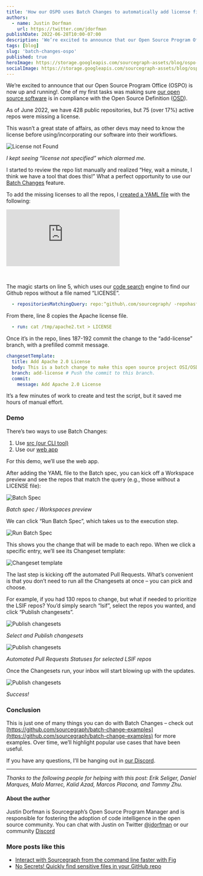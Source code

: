 ```yaml
---
title: 'How our OSPO uses Batch Changes to automatically add license files'
authors:
  - name: Justin Dorfman
    url: https://twitter.com/jdorfman
publishDate: 2022-06-28T10:00-07:00
description: 'We’re excited to announce that our Open Source Program Office (OSPO) is now up and running!. One of my first tasks was making sure our open source software is in compliance with the Open Source Definition (OSD).'
tags: [blog]
slug: 'batch-changes-ospo'
published: true
heroImage: https://storage.googleapis.com/sourcegraph-assets/blog/ospo-batch-changes-hero_social.png
socialImage: https://storage.googleapis.com/sourcegraph-assets/blog/ospo-batch-changes-hero_social.png
---
```


We’re excited to announce that our Open Source Program Office (OSPO) is now up and running!. One of my first tasks was making sure [our open source software](https://sourcegraph.com/notebooks/Tm90ZWJvb2s6MTI2OQ==) is in compliance with the Open Source Definition ([OSD](https://opensource.org/osd)).

As of June 2022, we have 428 public repositories, but 75 (over 17%) active repos were missing a license.

This wasn’t a great state of affairs, as other devs may need to know the license before using/incorporating our software into their workflows.

![License not Found](https://storage.googleapis.com/sourcegraph-assets/blog/ospo-batch-changes-image1a.jpg)

<p class="text-center">
    <i>I kept seeing “license not specified” which alarmed me.</i>
</p>

I started to review the repo list manually and realized “Hey, wait a minute, I think we have a tool that does this!” What a perfect opportunity to use our [Batch Changes](https://sourcegraph.com/batch-changes) feature.

To add the missing licenses to all the repos, I [created a YAML file](https://sourcegraph.com/notebooks/Tm90ZWJvb2s6MTIxOQ==) with the following:

<div className="container">
  <div style={{padding:'56.25% 0 0 0', position:'relative'}}>
    <iframe src="https://sourcegraph.com/embed/notebooks/Tm90ZWJvb2s6MTIxOQ==" style={{position:'absolute',top:0,left:0,width:'100%',height:'100%'}} frameBorder="0" webkitallowfullscreen="" mozallowfullscreen="" allowFullScreen=""></iframe>
  </div>
</div>

<p>&nbsp;</p>

The magic starts on line 5, which uses our [code search](https://sourcegraph.com/search) engine to find our Github repos without a file named “LICENSE”.

```yaml
  - repositoriesMatchingQuery: repo:^github\.com/sourcegraph/ -repohasfile:^LICENSE
```

From there, line 8 copies the Apache license file.

```yaml
  - run: cat /tmp/apache2.txt > LICENSE
```

Once it’s in the repo, lines 187-192 commit the change to the “add-license” branch, with a prefilled commit message.

```yaml
changesetTemplate:
  title: Add Apache 2.0 License
  body: This is a batch change to make this open source project OSI/OSD compliant.
  branch: add-license # Push the commit to this branch.
  commit:
    message: Add Apache 2.0 License
```

It’s a few minutes of work to create and test the script, but it saved me hours of manual effort.

### Demo

There’s two ways to use Batch Changes:

1. Use [src (our CLI tool)](https://sourcegraph.com/github.com/sourcegraph/src-cli)
2. Use our [web app](https://docs.sourcegraph.com/batch_changes/explanations/introduction_to_batch_changes)

For this demo, we’ll use the web app.

After adding the YAML file to the Batch spec, you can kick off a Workspace preview and see the repos that match the query (e.g., those without a LICENSE file):

![Batch Spec](https://storage.googleapis.com/sourcegraph-assets/blog/ospo-batch-changes-image2.gif)

<p class="text-center">
    <i>Batch spec / Workspaces preview</i>
</p>

We can click “Run Batch Spec”, which takes us to the execution step.

![Run Batch Spec](https://storage.googleapis.com/sourcegraph-assets/blog/ospo-batch-changes-image3.jpg)

This shows you the change that will be made to each repo. When we click a specific entry, we’ll see its Changeset template:

![Changeset template](https://storage.googleapis.com/sourcegraph-assets/blog/ospo-batch-changes-image4.jpg)

The last step is kicking off the automated Pull Requests. What’s convenient is that you don’t need to run all the Changesets at once – you can pick and choose.

For example, if you had 130 repos to change, but what if needed to prioritize the LSIF repos? You’d simply search “lsif”, select the repos you wanted, and click “Publish changesets”.

![Publish changesets](https://storage.googleapis.com/sourcegraph-assets/blog/ospo-batch-changes-image5.jpg)

<p class="text-center">
    <i>Select and Publish changesets</i>
</p>

![Publish changesets](https://storage.googleapis.com/sourcegraph-assets/blog/ospo-batch-changes-image6.jpg)

<p class="text-center">
    <i>Automated Pull Requests Statuses for selected LSIF repos</i>
</p>

Once the Changesets run, your inbox will start blowing up with the updates.

![Publish changesets](https://storage.googleapis.com/sourcegraph-assets/blog/ospo-batch-changes-image7.jpg)

<p class="text-center">
    <i>Success!</i>
</p>

### Conclusion

This is just one of many things you can do with Batch Changes – check out [https://github.com/sourcegraph/batch-change-examples](https://github.com/sourcegraph/batch-change-examples) for more examples. Over time, we’ll highlight popular use cases that have been useful.

If you have any questions, I’ll be hanging out in [our Discord](https://discord.gg/rDPqBejz93).

---

_Thanks to the following people for helping with this post: Erik Seliger, Daniel Marques, Malo Marrec, Kalid Azad, Marcos Placona, and Tammy Zhu._

#### About the author

Justin Dorfman is Sourcegraph’s Open Source Program Manager and is responsible for
fostering the adoption of code intelligence in the open source community. You can chat with Justin on Twitter [@jdorfman](https://twitter.com/jdorfman) or our community [Discord](https://discord.com/invite/vqsBW8m5Y8)

### More posts like this

- [Interact with Sourcegraph from the command line faster with Fig](https://about.sourcegraph.com/blog/why-fig-autocomplete-is-awesome)
- [No Secrets! Quickly find sensitive files in your GitHub repo](https://about.sourcegraph.com/blog/no-more-secrets)

<iframe height="0" frameborder="0">
    <img referrerpolicy="no-referrer-when-downgrade" src="https://static.scarf.sh/a.png?x-pxid=a18bf656-9e70-4ab1-b2a5-1440b6646e1f" />
</iframe>